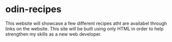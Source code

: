 # odin-recipes
This website will showcase a few different recipes atht are availabel through links on the website. This site will be built using only HTML in order to help strengthen my skills as a new web developer.